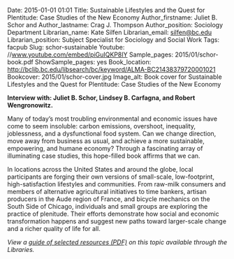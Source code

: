Date: 2015-01-01 01:01
Title: Sustainable Lifestyles and the Quest for Plentitude: Case Studies of the New Economy 
Author_firstname: Juliet B. Schor and
Author_lastname: Crag J. Thompson
Author_position: Sociology Department
Librarian_name: Kate Silfen
Librarian_email: silfen@bc.edu
Librarian_position: Subject Specialist for Sociology and Social Work
Tags: facpub
Slug: schor-sustainable 
Youtube: //www.youtube.com/embed/piGuIQKP8IY
Sample_pages: 2015/01/schor-book.pdf
ShowSample_pages: yes
Book_location: http://bclib.bc.edu/libsearch/bc/keyword/ALMA-BC21438379720001021
Bookcover: 2015/01/schor-cover.jpg
Image_alt: Book cover for Sustainable Lifestyles and the Quest for Plentitude: Case Studies of the New Economy 

<strong>Interview with: Juliet B. Schor, Lindsey B. Carfagna, and Robert Wengronowitz.</strong>

 Many of today’s most troubling environmental and economic issues have come to seem insoluble: carbon emissions, overshoot, inequality, joblessness, and a dysfunctional food system. Can we change direction, move away from business as usual, and achieve a more sustainable, empowering, and humane economy? Through a fascinating array of illuminating case studies, this hope-filled book affirms that we can.

In locations across the United States and around the globe, local participants are forging their own versions of small-scale, low-footprint, high-satisfaction lifestyles and communities. From raw-milk consumers and members of alternative agricultural initiatives to time bankers, artisan producers in the Aude region of France, and bicycle mechanics on the South Side of Chicago, individuals and small groups are exploring the practice of plenitude. Their efforts demonstrate how social and economic transformation happens and suggest new paths toward larger-scale change and a richer quality of life for all.

<em>View a <a href="http://library.bc.edu/theme/img/facpub/2015/01/schor-guide.pdf">guide of selected resources (PDF)</a> on this topic available through the Libraries. </em>